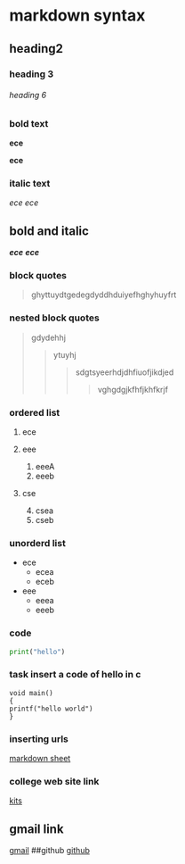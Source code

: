 # markdown syntax
## heading2
### heading 3
###### heading 6
### bold text
**ece**


__ece__
### italic text
*ece*
_ece_
## bold and italic
**_ece_**
__*ece*__
### block quotes
> ghyttuydtgedegdyddhduiyefhghyhuyfrt
### nested block quotes
> gdydehhj
>> ytuyhj
>>> sdgtsyeerhdjdhfiuofjikdjed
>>>> vghgdgjkfhfjkhfkrjf
### ordered list
1. ece
2. eee
   1. eeeA
   2. eeeb
3. cse

   4. csea
   6. cseb
### unorderd list
- ece
  - ecea
   - eceb
- eee
   - eeea
   - eeeb
### code
```python
print("hello")
```
### task insert a code of hello in c
```
void main()
{
printf("hello world")
}
```
### inserting urls
[markdown sheet](markdownsyntax/edit/main/README.md)
### college web site link
[kits](https://www.google.com/search?q=kits+web+site+link&oq=kits+web+site+link&aqs=chrome..69i57j33i10i160l2.10290j0j15&sourceid=chrome&ie=UTF-8)
[]()
## gmail link
[gmail](https://www.google.com/search?sxsrf=ALeKk02ZpJoTKLNZGBLauOEVdRwy73xArA:1613110719821&q=gmail+urls+website&spell=1&sa=X&ved=2ahUKEwjHrsDb2ePuAhU6IbcAHdbyBnMQBSgAegQIEBAw&biw=1366&bih=667)
[]()
##github
[github](https://github.com/anku-405/github1)
